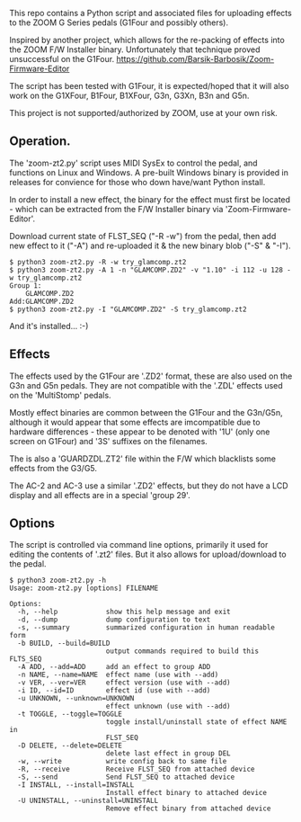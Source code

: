
This repo contains a Python script and associated files for uploading effects to 
the ZOOM G Series pedals (G1Four and possibly others).

Inspired by another project, which allows for the re-packing of effects into the
ZOOM F/W Installer binary. Unfortunately that technique proved unsuccessful on the 
G1Four.
https://github.com/Barsik-Barbosik/Zoom-Firmware-Editor

The script has been tested with G1Four, it is expected/hoped that it will also 
work on the G1XFour, B1Four, B1XFour, G3n, G3Xn, B3n and G5n.

This project is not supported/authorized by ZOOM, use at your own risk.

## Operation.

The 'zoom-zt2.py' script uses MIDI SysEx to control the pedal, and functions
on Linux and Windows. A pre-built Windows binary is provided in releases for
convience for those who down have/want Python install.

In order to install a new effect, the binary for the effect must first be located - 
which can be extracted from the F/W Installer binary via 'Zoom-Firmware-Editor'.

Download current state of FLST_SEQ ("-R -w") from the pedal, then add new effect to 
it ("-A") and re-uploaded it & the new binary blob ("-S" & "-I").

```
$ python3 zoom-zt2.py -R -w try_glamcomp.zt2
$ python3 zoom-zt2.py -A 1 -n "GLAMCOMP.ZD2" -v "1.10" -i 112 -u 128 -w try_glamcomp.zt2
Group 1:
    GLAMCOMP.ZD2
Add:GLAMCOMP.ZD2
$ python3 zoom-zt2.py -I "GLAMCOMP.ZD2" -S try_glamcomp.zt2
```

And it's installed... :-)

## Effects

The effects used by the G1Four are '.ZD2' format, these are also used on the G3n and G5n 
pedals. They are not compatible with the '.ZDL' effects used on the 'MultiStomp' pedals.

Mostly effect binaries are common between the G1Four and the G3n/G5n, although it would appear 
that some effects are imcompatible due to hardware differences - these appear to be denoted with
'1U' (only one screen on G1Four) and '3S' suffixes on the filenames.

The is also a 'GUARDZDL.ZT2' file within the F/W which blacklists some effects from the
G3/G5.

The AC-2 and AC-3 use a similar '.ZD2' effects, but they do not have a LCD display
and all effects are in a special 'group 29'.

## Options

The script is controlled via command line options, primarily it used for editing the
contents of '.zt2' files. But it also allows for upload/download to the pedal.

```
$ python3 zoom-zt2.py -h
Usage: zoom-zt2.py [options] FILENAME

Options:
  -h, --help            show this help message and exit
  -d, --dump            dump configuration to text
  -s, --summary         summarized configuration in human readable form
  -b BUILD, --build=BUILD
                        output commands required to build this FLTS_SEQ
  -A ADD, --add=ADD     add an effect to group ADD
  -n NAME, --name=NAME  effect name (use with --add)
  -v VER, --ver=VER     effect version (use with --add)
  -i ID, --id=ID        effect id (use with --add)
  -u UNKNOWN, --unknown=UNKNOWN
                        effect unknown (use with --add)
  -t TOGGLE, --toggle=TOGGLE
                        toggle install/uninstall state of effect NAME in
                        FLST_SEQ
  -D DELETE, --delete=DELETE
                        delete last effect in group DEL
  -w, --write           write config back to same file
  -R, --receive         Receive FLST_SEQ from attached device
  -S, --send            Send FLST_SEQ to attached device
  -I INSTALL, --install=INSTALL
                        Install effect binary to attached device
  -U UNINSTALL, --uninstall=UNINSTALL
                        Remove effect binary from attached device
```
